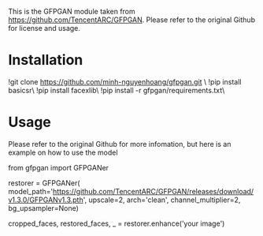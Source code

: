 This is the GFPGAN module taken from https://github.com/TencentARC/GFPGAN. Please refer to the original Github for license and usage.

# Installation

!git clone https://github.com/minh-nguyenhoang/gfpgan.git \\
!pip install basicsr\\
!pip install facexlib\\
!pip install -r gfpgan/requirements.txt\\

# Usage

Please refer to the original Github for more infomation, but here is an example on how to use the model

from gfpgan import GFPGANer

restorer = GFPGANer(
        model_path='https://github.com/TencentARC/GFPGAN/releases/download/v1.3.0/GFPGANv1.3.pth',
        upscale=2,
        arch='clean',
        channel_multiplier=2,
        bg_upsampler=None)

cropped_faces, restored_faces, _ = restorer.enhance('your image')
